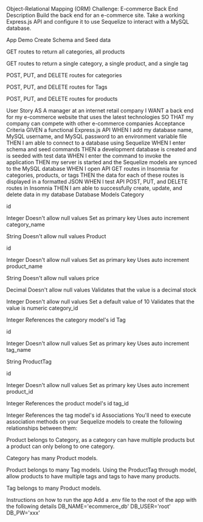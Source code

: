 Object-Relational Mapping (ORM) Challenge: E-commerce Back End
Description
Build the back end for an e-commerce site. Take a working Express.js API and configure it to use Sequelize to interact with a MySQL database.

App Demo
Create Schema and Seed data


GET routes to return all categories, all products


GET routes to return a single category, a single product, and a single tag


POST, PUT, and DELETE routes for categories


POST, PUT, and DELETE routes for Tags


POST, PUT, and DELETE routes for products


User Story
AS A manager at an internet retail company
I WANT a back end for my e-commerce website that uses the latest technologies
SO THAT my company can compete with other e-commerce companies
Acceptance Criteria
GIVEN a functional Express.js API
WHEN I add my database name, MySQL username, and MySQL password to an environment variable file
THEN I am able to connect to a database using Sequelize
WHEN I enter schema and seed commands
THEN a development database is created and is seeded with test data
WHEN I enter the command to invoke the application
THEN my server is started and the Sequelize models are synced to the MySQL database
WHEN I open API GET routes in Insomnia for categories, products, or tags
THEN the data for each of these routes is displayed in a formatted JSON
WHEN I test API POST, PUT, and DELETE routes in Insomnia
THEN I am able to successfully create, update, and delete data in my database
Database Models
Category

id

Integer
Doesn't allow null values
Set as primary key
Uses auto increment
category_name

String
Doesn't allow null values
Product

id

Integer
Doesn't allow null values
Set as primary key
Uses auto increment
product_name

String
Doesn't allow null values
price

Decimal
Doesn't allow null values
Validates that the value is a decimal
stock

Integer
Doesn't allow null values
Set a default value of 10
Validates that the value is numeric
category_id

Integer
References the category model's id
Tag

id

Integer
Doesn't allow null values
Set as primary key
Uses auto increment
tag_name

String
ProductTag

id

Integer
Doesn't allow null values
Set as primary key
Uses auto increment
product_id

Integer
References the product model's id
tag_id

Integer
References the tag model's id
Associations
You'll need to execute association methods on your Sequelize models to create the following relationships between them:

Product belongs to Category, as a category can have multiple products but a product can only belong to one category.

Category has many Product models.

Product belongs to many Tag models. Using the ProductTag through model, allow products to have multiple tags and tags to have many products.

Tag belongs to many Product models.

Instructions on how to run the app
Add a .env file to the root of the app with the following details
DB_NAME='ecommerce_db'
DB_USER='root'
DB_PW='xxx'